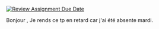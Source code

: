 [![Review Assignment Due Date](https://classroom.github.com/assets/deadline-readme-button-22041afd0340ce965d47ae6ef1cefeee28c7c493a6346c4f15d667ab976d596c.svg)](https://classroom.github.com/a/Hekcw3z0)

Bonjour ,
Je rends ce tp en retard car j'ai été absente mardi. 